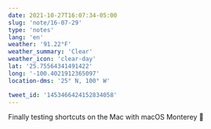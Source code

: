 ```yaml
---
date: 2021-10-27T16:07:34-05:00
slug: 'note/16-07-29'
type: 'notes'
lang: 'en'
weather: '91.22°F'
weather_summary: 'Clear'
weather_icon: 'clear-day'
lat: '25.75564341491422'
long: '-100.4021912365097'
location-dms: '25° N, 100° W'

tweet_id: '1453466424152834058'
---
```

Finally testing shortcuts on the Mac with macOS Monterey 🤩